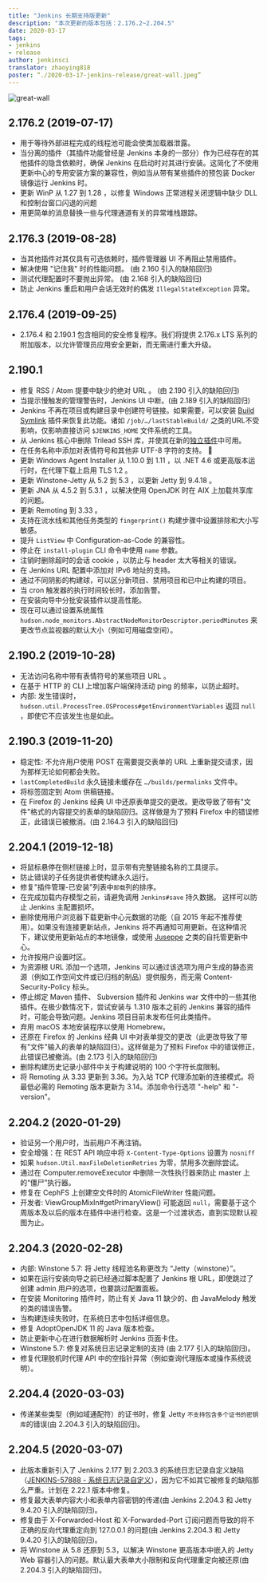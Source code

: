 ```yaml
---
title: "Jenkins 长期支持版更新"
description: "本次更新的版本包括：2.176.2~2.204.5"
date: 2020-03-17
tags:
- jenkins
- release
author: jenkinsci
translator: zhaoying818
poster: “./2020-03-17-jenkins-release/great-wall.jpeg”
---
```


![great-wall](great-wall.jpeg)

## 2.176.2 (2019-07-17)
* 用于等待外部进程完成的线程池可能会使类加载器泄露。
* 当分离的插件（其插件功能曾经是 Jenkins 本身的一部分）作为已经存在的其他插件的隐含依赖时，确保 Jenkins 在启动时对其进行安装。这简化了不使用更新中心的专用安装方案的兼容性，例如当从带有某些插件的预包装 Docker 镜像运行 Jenkins 时。
* 更新 WinP 从 1.27 到 1.28 ，以修复 Windows 正常进程关闭逻辑中缺少 DLL 和控制台窗口闪退的问题
* 用更简单的消息替换一些与代理通道有关的异常堆栈跟踪。

## 2.176.3 (2019-08-28)
* 当其他插件对其仅具有可选依赖时，插件管理器 UI 不再阻止禁用插件。
* 解决使用 "记住我" 时的性能问题。 (由 2.160 引入的缺陷回归)
* 测试代理配置时不要抛出异常。 (由 2.168 引入的缺陷回归)
* 防止 Jenkins 重启和用户会话无效时的偶发 `IllegalStateException` 异常。

## 2.176.4 (2019-09-25)
* 2.176.4 和 2.190.1 包含相同的安全修复程序。我们将提供 2.176.x LTS 系列的附加版本，以允许管理员应用安全更新，而无需进行重大升级。

## 2.190.1
* 修复 RSS / Atom 提要中缺少的绝对 URL 。 (由 2.190 引入的缺陷回归)
* 当提示慢触发的管理警告时，Jenkins UI 中断。(由 2.189 引入的缺陷回归)
* Jenkins 不再在项目或构建目录中创建符号链接。如果需要，可以安装 <a href="https://plugins.jenkins.io/build-symlink" target="_blank">Build Symlink</a> 插件来恢复此功能。诸如 `/job/…/lastStableBuild/` 之类的URL不受影响，仅影响直接访问 `$JENKINS_HOME` 文件系统的工具。
* 从 Jenkins 核心中删除 Trilead SSH 库，并使其在新的<a href="https://plugins.jenkins.io/trilead-api" target="_blank">独立插件</a>中可用。
* 在任务名称中添加对表情符号和其他非 UTF-8 字符的支持。 🎉
* 更新 Windows Agent Installer 从 1.10.0 到 1.11 ，以 .NET 4.6 或更高版本运行时，在代理下载上启用 TLS 1.2 。
* 更新 Winstone-Jetty 从 5.2 到 5.3 ，以更新 Jetty 到 9.4.18 。
* 更新 JNA 从 4.5.2 到 5.3.1 ，以解决使用 OpenJDK 时在 AIX 上加载共享库的问题。
* 更新 Remoting 到 3.33 。
* 支持在流水线和其他任务类型的 `fingerprint()` 构建步骤中设置排除和大小写敏感。
* 提升 `ListView` 中 Configuration-as-Code 的兼容性。
* 停止在 `install-plugin` CLI 命令中使用 `name` 参数。
* 注销时删除超时的会话 cookie ，以防止与 header 太大等相关的错误。
* 在 Jenkins URL 配置中添加对 IPv6 地址的支持。
* 通过不同阴影的构建球，可以区分新项目、禁用项目和已中止构建的项目。
* 当 cron 触发器的执行时间较长时，添加告警。
* 在安装向导中分批安装插件以提高性能。
* 现在可以通过设置系统属性 `hudson.node_monitors.AbstractNodeMonitorDescriptor.periodMinutes` 来更改节点监视器的默认大小（例如可用磁盘空间）。

##  2.190.2 (2019-10-28)
* 无法访问名称中带有表情符号的某些项目 URL 。
* 在基于 HTTP 的 CLI 上增加客户端保持活动 ping 的频率，以防止超时。
* 内部: 发生错误时，`hudson.util.ProcessTree.OSProcess#getEnvironmentVariables` 返回 `null` ，即使它不应该发生也是如此。

##  2.190.3 (2019-11-20)
* 稳定性: 不允许用户使用 POST 在需要提交表单的 URL 上重新提交请求，因为那样无论如何都会失败。
* `lastCompletedBuild` 永久链接未缓存在 `…/builds/permalinks` 文件中。
* 将标签固定到 Atom 供稿链接。
* 在 Firefox 的 Jenkins 经典 UI 中还原表单提交的更改。更改导致了带有"文件"格式的内容提交的表单的缺陷回归。这样做是为了预料 Firefox 中的错误修正，此错误已被撤消。(由 2.164.3 引入的缺陷回归)

##  2.204.1 (2019-12-18)
* 将鼠标悬停在侧栏链接上时，显示带有完整链接名称的工具提示。
* 防止错误的子任务提供者使构建永久运行。
* 修复"插件管理-已安装"列表中`卸载`列的排序。
* 在完成加载内存模型之前，请避免调用 `Jenkins#save` 持久数据。 这样可以防止 Jenkins 主配置损坏。
* 删除使用用户浏览器下载更新中心元数据的功能（自 2015 年起不推荐使用）。如果没有连接更新站点，Jenkins 将不再通知可用更新。在这种情况下，建议使用更新站点的本地镜像，或使用 <a href="https://github.com/jenkinsci/juseppe">Juseppe</a> 之类的自托管更新中心。
* 允许按用户设置时区。
* 为资源根 URL 添加一个选项，Jenkins 可以通过该选项为用户生成的静态资源（例如工作空间文件或已归档的制品）提供服务，而无需 Content-Security-Policy 标头。
* 停止绑定 Maven 插件、 Subversion 插件和 Jenkins war 文件中的一些其他插件。在极少数情况下，尝试安装与 1.310 版本之前的 Jenkins 兼容的插件时，可能会导致问题。Jenkins 项目目前未发布任何此类插件。
* 弃用 macOS 本地安装程序以使用 Homebrew。
* 还原在 Firefox 的 Jenkins 经典 UI 中对表单提交的更改（此更改导致了带有"文件"输入的表单的缺陷回归）。这样做是为了预料 Firefox 中的错误修正，此错误已被撤消。(由 2.173 引入的缺陷回归)
* 删除构建历史记录小部件中关于构建说明的 100 个字符长度限制。
* 将 Remoting 从 3.33 更新到 3.36。为入站 TCP 代理添加新的连接模式。将最低必需的 Remoting 版本更新为 3.14。添加命令行选项 "-help" 和 "-version"。

##  2.204.2 (2020-01-29)
* 验证另一个用户时，当前用户不再注销。
* 安全增强：在 REST API 响应中将 `X-Content-Type-Options` 设置为 `nosniff`
* 如果 `hudson.Util.maxFileDeletionRetries` 为零，禁用多次删除尝试。
* 通过在 Computer.removeExecutor 中删除一次性执行器来防止 master 上的“僵尸”执行器。
* 修复在 CephFS 上创建空文件时的 AtomicFileWriter 性能问题。
* 开发者: ViewGroupMixIn#getPrimaryView() 可能返回 `null`，需要基于这个周版本及以后的版本在插件中进行检查。这是一个过渡状态，直到实现默认视图为止。

##  2.204.3 (2020-02-28)
* 内部: Winstone 5.7: 将 Jetty 线程池名称更改为 “Jetty（winstone）”。
* 如果在运行安装向导之前已经通过脚本配置了 Jenkins 根 URL，即使跳过了创建 admin 用户的选项，也要跳过配置面板。
* 在安装 Monitoring 插件时，防止有关 Java 11 缺少的、由 JavaMelody 触发的类的错误告警。
* 当构建连续失败时，在系统日志中包括详细信息。
* 修复 AdoptOpenJDK 11 的 Java 版本检查。 
* 防止更新中心在进行数据解析时 Jenkins 页面卡住。
* Winstone 5.7: 修复对系统日志记录定制的支持 (由 2.177 引入的缺陷回归)。
* 修复代理脱机时代理 API 中的空指针异常（例如查询代理版本或操作系统说明）。

##  2.204.4 (2020-03-03)
* 传递某些类型（例如域通配符）的证书时，修复 Jetty `不支持包含多个证书的密钥库`的错误(由 2.204.3 引入的缺陷回归)。

##  2.204.5 (2020-03-07)
* 此版本重新引入了 Jenkins 2.177 到 2.203.3 的系统日志记录自定义缺陷（<a href="https://issues.jenkins-ci.org/browse/JENKINS-57888">JENKINS-57888 - 系统日志记录自定义</a>），因为它不如其它被修复的缺陷那么严重。计划在 2.22.1 版本中修复。
* 修复最大表单内容大小和表单内容密钥的传递(由 Jenkins 2.204.3 和 Jetty 9.4.20 引入的缺陷回归)。
* 修复由于 X-Forwarded-Host 和 X-Forwarded-Port 订阅问题而导致的将不正确的反向代理重定向到 127.0.0.1 的问题(由 Jenkins 2.204.3 和 Jetty 9.4.20 引入的缺陷回归)。
* 将 Winstone 从 5.8 还原到 5.3，以解决 Winstone 更高版本中嵌入的 Jetty Web 容器引入的问题。默认最大表单大小限制和反向代理重定向被还原(由 2.204.3 引入的缺陷回归)。
